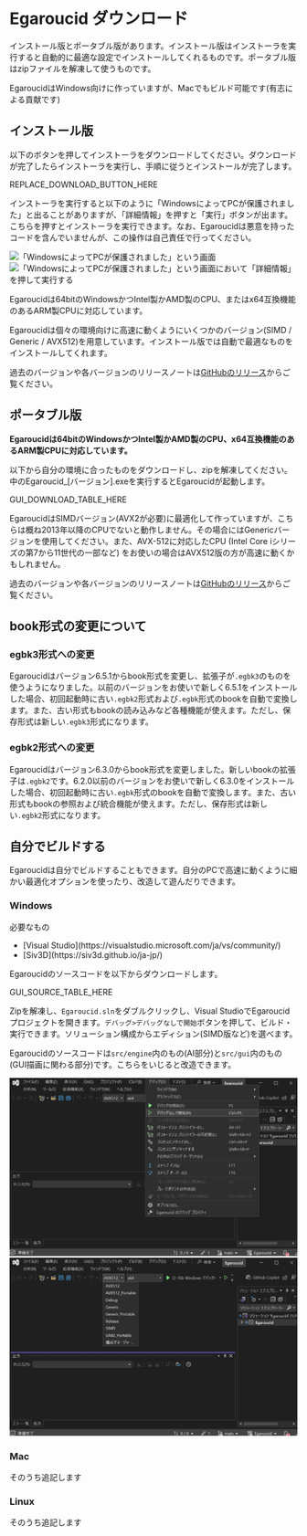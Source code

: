 # Egaroucid ダウンロード

インストール版とポータブル版があります。インストール版はインストーラを実行すると自動的に最適な設定でインストールしてくれるものです。ポータブル版はzipファイルを解凍して使うものです。

EgaroucidはWindows向けに作っていますが、Macでもビルド可能です(有志による貢献です)



## インストール版

以下のボタンを押してインストーラをダウンロードしてください。ダウンロードが完了したらインストーラを実行し、手順に従うとインストールが完了します。

REPLACE_DOWNLOAD_BUTTON_HERE

インストーラを実行すると以下のように「WindowsによってPCが保護されました」と出ることがありますが、「詳細情報」を押すと「実行」ボタンが出ます。こちらを押すとインストーラを実行できます。なお、Egaroucidは悪意を持ったコードを含んでいませんが、この操作は自己責任で行ってください。

<div class="centering_box">
    <img class="pic2" src="img/cant_run1.png" alt="「WindowsによってPCが保護されました」という画面">
    <img class="pic2" src="img/cant_run2.png" alt="「WindowsによってPCが保護されました」という画面において「詳細情報」を押して実行する">
</div>



Egaroucidは64bitのWindowsかつIntel製かAMD製のCPU、またはx64互換機能のあるARM製CPUに対応しています。

Egaroucidは個々の環境向けに高速に動くようにいくつかのバージョン(SIMD / Generic / AVX512)を用意しています。インストール版では自動で最適なものをインストールしてくれます。

過去のバージョンや各バージョンのリリースノートは[GitHubのリリース](https://github.com/Nyanyan/Egaroucid/releases)からご覧ください。



## ポータブル版

<b>Egaroucidは64bitのWindowsかつIntel製かAMD製のCPU、x64互換機能のあるARM製CPUに対応しています。</b>

以下から自分の環境に合ったものをダウンロードし、zipを解凍してください。中のEgaroucid_[バージョン].exeを実行するとEgaroucidが起動します。



GUI_DOWNLOAD_TABLE_HERE



EgaroucidはSIMDバージョン(AVX2が必要)に最適化して作っていますが、こちらは概ね2013年以降のCPUでないと動作しません。その場合にはGenericバージョンを使用してください。また、AVX-512に対応したCPU (Intel Core iシリーズの第7から11世代の一部など) をお使いの場合はAVX512版の方が高速に動くかもしれません。

過去のバージョンや各バージョンのリリースノートは[GitHubのリリース](https://github.com/Nyanyan/Egaroucid/releases)からご覧ください。



## book形式の変更について

### egbk3形式への変更

Egaroucidはバージョン6.5.1からbook形式を変更し、拡張子が```.egbk3```のものを使うようになりました。以前のバージョンをお使いで新しく6.5.1をインストールした場合、初回起動時に古い```.egbk2```形式および```.egbk```形式のbookを自動で変換します。また、古い形式もbookの読み込みなど各種機能が使えます。ただし、保存形式は新しい```.egbk3```形式になります。

### egbk2形式への変更

Egaroucidはバージョン6.3.0からbook形式を変更しました。新しいbookの拡張子は```.egbk2```です。6.2.0以前のバージョンをお使いで新しく6.3.0をインストールした場合、初回起動時に古い```.egbk```形式のbookを自動で変換します。また、古い形式もbookの参照および統合機能が使えます。ただし、保存形式は新しい```.egbk2```形式になります。



## 自分でビルドする

Egaroucidは自分でビルドすることもできます。自分のPCで高速に動くように細かい最適化オプションを使ったり、改造して遊んだりできます。

### Windows

必要なもの

<ul>
    <li>[Visual Studio](https://visualstudio.microsoft.com/ja/vs/community/)</li>
    <li>[Siv3D](https://siv3d.github.io/ja-jp/)</li>
</ul>

Egaroucidのソースコードを以下からダウンロードします。

GUI_SOURCE_TABLE_HERE

Zipを解凍し、<code>Egaroucid.sln</code>をダブルクリックし、Visual StudioでEgaroucidプロジェクトを開きます。<code>デバッグ>デバッグなしで開始</code>ボタンを押して、ビルド・実行できます。ソリューション構成からエディション(SIMD版など)を選べます。

Egaroucidのソースコードは<code>src/engine</code>内のもの(AI部分)と<code>src/gui</code>内のもの(GUI描画に関わる部分)です。こちらをいじると改造できます。

<div class="centering_box">
    <img class="pic2" src="img/build_windows_execute.png" alt="デバッグなしで開始">
    <img class="pic2" src="img/build_windows_change_edition.png" alt="エディションを変更">
</div>

### Mac

そのうち追記します

### Linux

そのうち追記します
